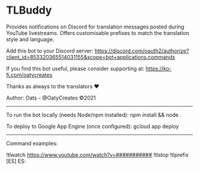 # TLBuddy

Provides notifications on Discord for translation messages posted during YouTube livestreams.
Offers customisable prefixes to match the translation style and language.

Add this bot to your Discord server:
https://discord.com/oauth2/authorize?client_id=853320365514031155&scope=bot+applications.commands

If you find this bot useful, please consider supporting at:
https://ko-fi.com/oatycreates

Thanks as always to the translators ❤

Author: Oats - @OatyCreates ©2021

---

To run the bot locally (needs Node/npm installed): npm install && node .

To deploy to Google App Engine (once configured): gcloud app deploy

---

Command examples:

!tlwatch https://www.youtube.com/watch?v=###########
!tlstop
!tlprefix [ES] ES:
